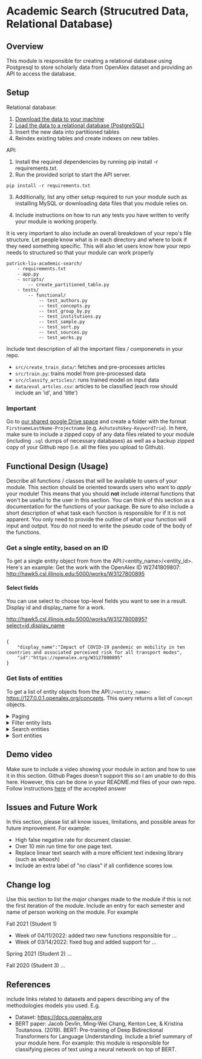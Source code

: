 # Academic Search (Strucutred Data, Relational Database)

## Overview

This module is responsible for creating a relational database using Postgresql to store scholarly data from OpenAlex dataset and providing an API to access the database.

## Setup

Relational database:

1. [Download the data to your machine](https://docs.openalex.org/download-all-data/download-to-your-machine)
2. [Load the data to a relational database (PostgreSQL)](https://docs.openalex.org/download-all-data/upload-to-your-database/load-to-a-relational-database)
3. Insert the new data into partitioned tables
3. Reindex existing tables and create indexes on new tables. 

API: 

1. Install the required dependencies by running pip install -r requirements.txt.
2. Run the provided script to start the API server.
```
pip install -r requirements.txt 
```

3. Additionally, list any other setup required to run your module such as installing MySQL or downloading data files that you module relies on. 

4. Include instructions on how to run any tests you have written to verify your module is working properly. 

It is very important to also include an overall breakdown of your repo's file structure. Let people know what is in each directory and where to look if they need something specific. This will also let users know how your repo needs to structured so that your module can work properly

```
patrick-liu-academic-search/
    - requirements.txt
    - app.py 
    - scripts/
        -- create_partitioned_table.py
    - tests/
        -- functional/
            -- test_authors.py
            -- test_concepts.py
            -- test_group_by.py
            -- test_institutions.py
            -- test_sample.py
            -- test_sort.py
            -- test_sources.py
            -- test_works.py
```

Include text description of all the important files / componenets in your repo. 
* `src/create_train_data/`: fetches and pre-processes articles
* `src/train.py`: trains model from pre-processed data
* `src/classify_articles/`: runs trained model on input data
* `data/eval_artcles.csv`: articles to be classified (each row should include an 'id', and 'title')

### Important 
Go to [our shared google Drive space](https://drive.google.com/drive/folders/1rxPAdGTVcl-Xo6uuFovdKcCw5_FEaXIC?usp=sharing) and create a folder with the format `FirstnameLastName-Projectname` (e.g. `AshutoshUkey-KeywordTrie`). In here, make sure to include a zipped copy of any data files related to your module (including `.sql` dumps of necessary databases) as well as a backup zipped copy of your Github repo (i.e. all the files you upload to Github).



## Functional Design (Usage)
Describe all functions / classes that will be available to users of your module. This section should be oriented towards users who want to _apply_ your module! This means that you should **not** include internal functions that won't be useful to the user in this section. You can think of this section as a documentation for the functions of your package. Be sure to also include a short description of what task each function is responsible for if it is not apparent. You only need to provide the outline of what your function will input and output. You do not need to write the pseudo code of the body of the functions. 

### Get a single entity, based on an ID
To get a single entity object from from the API:/<entity_name>/<entity_id>. Here's an example:
Get the work with the OpenAlex ID W2741809807: http://hawk5.csl.illinois.edu:5000/works/W3127800895

#### Select fields
You can use select to choose top-level fields you want to see in a result.
Display id and display_name for a work.

http://hawk5.csl.illinois.edu:5000/works/W3127800895?select=id,display_name
```

{
    "display_name":"Impact of COVID-19 pandemic on mobility in ten countries and associated perceived risk for all transport modes",
    "id":"https://openalex.org/W3127800895"
}
```

### Get lists of entities

To get a list of entity objects from the API:`/<entity_name>`:
https://127.0.0.1.openalex.org/concepts.
This query returns a list of `Concept` objects.

<details>
  <summary>Paging</summary>
    Use the page query parameter to control which page of results you want (eg page=1, page=2, etc). By default there are 25 results per page; you can use the
    per-page parameter to change that to any number between 1 and 200.
    Get the 2nd page of a list:
    http://hawk5.csl.illinois.edu:5000/authors?page=2
    Get 200 results on the second page:
    http://hawk5.csl.illinois.edu:5000/authors?page=2&per-page=200
</details>

<details>
  <summary>Filter entity lists</summary>
    Filters narrow the list down to just entities that meet a particular condition--specifically, a particular value for a particular attribute.
    A list of filters are set using the filter parameter, formatted like this: filter=attribute:value,attribute2:value2. Examples:
    
    Get the authors whose name is John Smith:
    http://hawk5.csl.illinois.edu:5000/authors?filter=display_name.search:einstein
    
    Filters are case-insensitive.
    
    ### Logical expressions
    
    #### Inequality
    For numerical filters, use the less-than (<) and greater-than (>) symbols to filter by inequalities. Example:
    
    Get authors that have more than 10000 citations:
    http://hawk5.csl.illinois.edu:5000/authors?filter=cited_by_count:>10000
    
    Some attributes have special filters that act as syntactic sugar around commonly-expressed inequalities: for example, the from_publication_date filter on works. See the endpoint-specific documentation below for more information. Example:
    
    Get all works published after 2022-01-01 (inclusive):
    http://hawk5.csl.illinois.edu:5000/works?filter=from_publication_date:2022-01-01
    
    #### Negation (NOT)
    You can negate any filter, numerical or otherwise, by prepending the exclamation mark symbol (!) to the filter value. Example:
    Get all institutions except for ones located in the US:
    http://hawk5.csl.illinois.edu:5000/institutions?filter=country_code:!us``
    
    #### Intersection (AND)
    By default, the returned result set includes only records that satisfy all the supplied filters. In other words, filters are combined as an AND query. Example:
    Get all works that have been cited more than once and are free to read:
    http://hawk5.csl.illinois.edu:5000/works?filter=cited_by_count:>1
    Get all the works that have an author from France and an author from the UK:
    
    You can repeat a filter to create an AND query within a single attribute. Example:
    Get all works that have concepts "Medicine" and "Artificial Intelligence":
    
    
    #### Addition (OR)
    Use the pipe symbol (|) to input lists of values such that any of the values can be satisfied--in other words, when you separate filter values with a pipe, they'll be combined as an OR query. Example:
    Get all the works that have an author from France or an author from the UK:
    
    This is particularly useful when you want to retrieve a many records by ID all at once. Instead of making a whole bunch of singleton calls in a loop, you can make one call, like this:
    Get the works with DOI 10.1371/journal.pone.0266781 or with DOI 10.1371/journal.pone.0267149 (note the pipe separator between the two DOIs):
    https://api.openalex.org/works?filter=doi:https://doi.org/10.1371/journal.pone.0266781|https://doi.org/10.1371/journal.pone.0267149
    #### Available filters
</details>

<details>
  <summary>Search entities</summary>
    ### The search parameter
    
    The search query parameter finds results that match a given text search. Example:
    
    Get works with search term "dna" in the title or abstract:
    
    https://127.0.0.1/works?search=dna
    
    When you search works, the API looks for matches in titles, abstracts, and fulltext. When you search concepts, we look in each concept's display_name and
    description fields. When you search sources, we look at the display_name, alternate_titles, and abbreviated_title fields. Searching authors or institutions will looks for matches
    within each entities' display_name field.
</details>
    
<details>
  <summary>Sort entities</summary>
    ### Sort entity lists
    
    Use the ?sort parameter to specify the property you want your list sorted by. You can sort by these properties, where they exist:
    
    display_name
    
    cited_by_count
    
    works_count
    
    publication_date
    By default, sort direction is ascending. You can reverse this by appending :desc to the sort key like works_count:desc. You can sort by multiple properties by providing multiple sort keys, separated by commas. Examples:
    * All works, sorted by cited_by_count (highest counts first)
    
    * All sources, in alphabetical order by title:
</details>



## Demo video
Make sure to include a video showing your module in action and how to use it in this section. Github Pages doesn't support this so I am unable to do this here. However, this can be done in your README.md files of your own repo. Follow instructions [here](https://stackoverflow.com/questions/4279611/how-to-embed-a-video-into-github-readme-md) of the accepted answer 


## Issues and Future Work

In this section, please list all know issues, limitations, and possible areas for future improvement. For example:

* High false negative rate for document classier. 
* Over 10 min run time for one page text.
* Replace linear text search with a more efficient text indexing library (such as whoosh)
* Include an extra label of "no class" if all confidence scores low. 


## Change log

Use this section to list the _major_ changes made to the module if this is not the first iteration of the module. Include an entry for each semester and name of person working on the module. For example 

Fall 2021 (Student 1)
* Week of 04/11/2022: added two new functions responsible for ...
* Week of 03/14/2022: fixed bug and added support for ...

Spring 2021 (Student 2)
...

Fall 2020 (Student 3)
...


## References 
include links related to datasets and papers describing any of the methodologies models you used. E.g. 

* Dataset: https://docs.openalex.org
* BERT paper: Jacob Devlin, Ming-Wei Chang, Kenton Lee, & Kristina Toutanova. (2019). BERT: Pre-training of Deep Bidirectional Transformers for Language Understanding.
Include a brief summary of your module here. For example: this module is responsible for classifying pieces of text using a neural network on top of BERT. 
